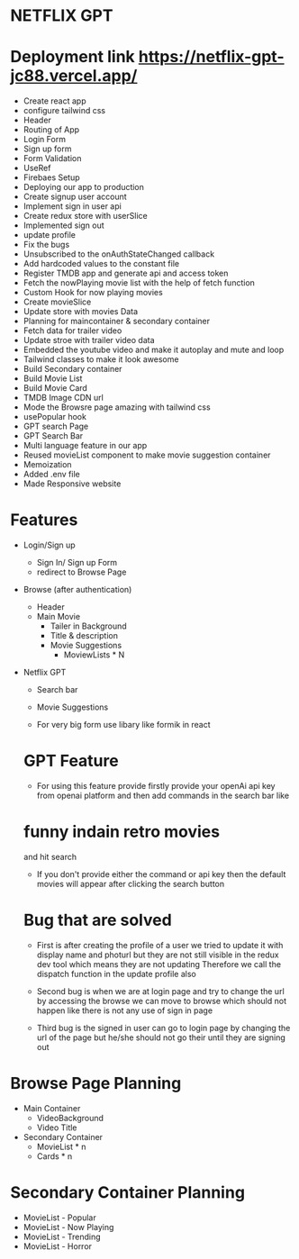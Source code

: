 # NETFLIX GPT
# Deployment link https://netflix-gpt-jc88.vercel.app/
- Create react app
- configure tailwind css
- Header
- Routing of App
- Login Form
- Sign up form
- Form Validation
- UseRef
- Firebaes Setup
- Deploying our app to production
- Create signup user account
- Implement sign in user api
- Create redux store with userSlice
- Implemented sign out
- update profile
- Fix the bugs
- Unsubscribed to the onAuthStateChanged callback
- Add hardcoded values to the constant file
- Register TMDB app and generate api and access token
- Fetch the nowPlaying movie list with the help of fetch function
- Custom Hook for now playing movies
- Create movieSlice
- Update store with movies Data
- Planning for maincontainer & secondary container
- Fetch data for trailer video
- Update stroe with trailer video data
- Embedded the youtube video and make it autoplay and mute and loop
- Tailwind classes to make it look awesome
- Build Secondary container
- Build Movie List
- Build Movie Card
- TMDB Image CDN url
- Mode the Browsre page amazing with tailwind css
- usePopular hook
- GPT search Page
- GPT Search Bar
- Multi language feature in our app
- Reused movieList component to make movie suggestion container
- Memoization
- Added .env file
- Made Responsive website

# Features

- Login/Sign up
  - Sign In/ Sign up Form
  - redirect to Browse Page
- Browse (after authentication)
  - Header
  - Main Movie
    - Tailer in Background
    - Title & description
    - Movie Suggestions
      - MoviewLists \* N
- Netflix GPT

  - Search bar
  - Movie Suggestions

  - For very big form use libary like formik in react

  # GPT Feature

  - For using this feature provide firstly provide your openAi api key from openai platform
    and then add commands in the search bar like

  # funny indain retro movies

  and hit search

  - If you don't provide either the command or api key then the default movies will appear after clicking the search button

  # Bug that are solved

  - First is after creating the profile of a user we tried to update it with display name and photurl
    but they are not still visible in the redux dev tool which means they are not updating
    Therefore we call the dispatch function in the update profile also

  - Second bug is when we are at login page and try to change the url by accessing the browse we can move to browse which should not happen like there is not any use of sign in page

  - Third bug is the signed in user can go to login page by changing the url of the page
    but he/she should not go their until they are signing out

# Browse Page Planning

- Main Container
  - VideoBackground
  - Video Title
- Secondary Container
  - MovieList \* n
  - Cards \* n

# Secondary Container Planning

- MovieList - Popular
- MovieList - Now Playing
- MovieList - Trending
- MovieList - Horror
